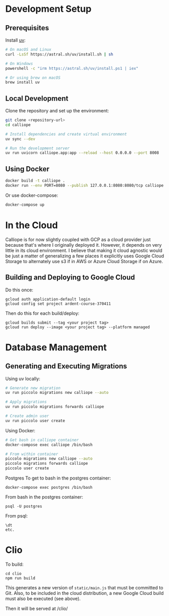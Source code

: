 
# Development Setup

## Prerequisites

Install [uv](https://docs.astral.sh/uv/getting-started/installation/):
```bash
# On macOS and Linux
curl -LsSf https://astral.sh/uv/install.sh | sh

# On Windows
powershell -c "irm https://astral.sh/uv/install.ps1 | iex"

# Or using brew on macOS
brew install uv
```

## Local Development

Clone the repository and set up the environment:
```bash
git clone <repository-url>
cd calliope

# Install dependencies and create virtual environment
uv sync --dev

# Run the development server
uv run uvicorn calliope.app:app --reload --host 0.0.0.0 --port 8008
```

## Using Docker

```bash
docker build -t calliope .
docker run --env PORT=8080 --publish 127.0.0.1:8080:8080/tcp calliope
```

Or use docker-compose:
```bash
docker-compose up
```

# In the Cloud

Calliope is for now slightly coupled with GCP as a cloud provider just because that's
where I originally deployed it. However, it depends on very little in its cloud environment.
I believe that making it cloud agnostic would be just a matter of generalizing a few places
it explicitly uses Google Cloud Storage to alternately use s3 if in AWS or Azure Cloud
Storage if on Azure.

## Building and Deploying to Google Cloud

Do this once:
```
gcloud auth application-default login
gcloud config set project ardent-course-370411
```

Then do this for each build/deploy:
```
gcloud builds submit --tag <your project tag>
gcloud run deploy --image <your project tag> --platform managed
```


# Database Management

## Generating and Executing Migrations

Using uv locally:
```bash
# Generate new migration
uv run piccolo migrations new calliope --auto

# Apply migrations
uv run piccolo migrations forwards calliope

# Create admin user
uv run piccolo user create
```

Using Docker:
```bash
# Get bash in calliope container
docker-compose exec calliope /bin/bash

# From within container
piccolo migrations new calliope --auto
piccolo migrations forwards calliope
piccolo user create
```

Postgres
To get to bash in the postgres container:
```
docker-compose exec postgres /bin/bash
```

From bash in the postgres container:
```
psql -U postgres
```

From psql:
```
\dt
etc.
```



# Clio

To build:
```
cd clio
npm run build
```
This generates a new version of `static/main.js` that must be committed to Git. Also, to be
included in the cloud distribution, a new Google Cloud build must also be executed (see above).

Then it will be served at <calliope-host>/clio/
